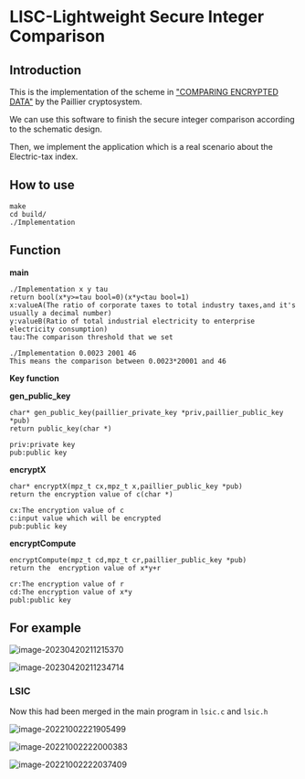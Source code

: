 # LISC-Lightweight Secure Integer Comparison

## Introduction

This is the implementation of the scheme in ["COMPARING ENCRYPTED DATA"](https://www.researchgate.net/profile/Thijs-Veugen/publication/266527434_COMPARING_ENCRYPTED_DATA/links/554086390cf2736761c27c36/COMPARING-ENCRYPTED-DATA.pdf) by the Paillier cryptosystem.

We can use this software to finish the secure integer comparison according to the schematic design.

Then, we  implement the application which is a real scenario about the Electric-tax index.

## How to use

```
make
cd build/
./Implementation 
```

## Function

**main**

```
./Implementation x y tau
return bool(x*y>=tau bool=0)(x*y<tau bool=1)
x:valueA(The ratio of corporate taxes to total industry taxes,and it's usually a decimal number)
y:valueB(Ratio of total industrial electricity to enterprise electricity consumption)
tau:The comparison threshold that we set

./Implementation 0.0023 2001 46
This means the comparison between 0.0023*20001 and 46
```

**Key function**

**gen_public_key**

```
char* gen_public_key(paillier_private_key *priv,paillier_public_key *pub)
return public_key(char *)

priv:private key
pub:public key
```

**encryptX**

```
char* encryptX(mpz_t cx,mpz_t x,paillier_public_key *pub)
return the encryption value of c(char *)

cx:The encryption value of c
c:input value which will be encrypted
pub:public key
```



**encryptCompute**

```
encryptCompute(mpz_t cd,mpz_t cr,paillier_public_key *pub)
return the  encryption value of x*y+r

cr:The encryption value of r
cd:The encryption value of x*y
publ:public key
```



## For example

![image-20230420211215370](https://pic-1306483575.cos.ap-nanjing.myqcloud.com/images/image-20230420211215370.png)

![image-20230420211234714](https://pic-1306483575.cos.ap-nanjing.myqcloud.com/images/image-20230420211234714.png)

### LSIC

Now this had been merged in the main program in `lsic.c` and `lsic.h`

![image-20221002221905499](https://pic-1306483575.cos.ap-nanjing.myqcloud.com/images/image-20221002221905499.png)

![image-20221002222000383](https://pic-1306483575.cos.ap-nanjing.myqcloud.com/images/image-20221002222000383.png)

![image-20221002222037409](https://pic-1306483575.cos.ap-nanjing.myqcloud.com/images/image-20221002222037409.png)
